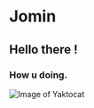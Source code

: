 # Jomin
## Hello there !
### How u doing.

![Image of Yaktocat](https://octodex.github.com/images/yaktocat.png)
